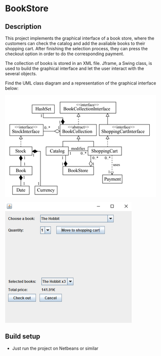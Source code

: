 # BookStore

## Description

This project implements the graphical interface of a book store, where the customers can check the catalog and add the avaliable books to their shopping cart. After finishing the selection process, they can press the checkout option in order to do the corresponding payment.

The collection of books is stored in an XML file. Jframe, a Swing class, is used to build the graphical interface and let the user interact with the several objects.

Find the UML class diagram and a representation of the graphical interface below:

![UML class diagram](https://github.com/enricmartos/BookStore/blob/master/classDiagram.PNG)

![screenshot of the graphical interface](https://github.com/enricmartos/BookStore/blob/master/jframeScreenshot.PNG)

## Build setup

- Just run the project on Netbeans or similar
